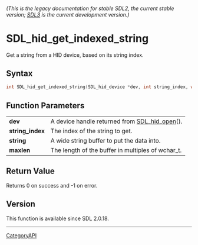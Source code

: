 ###### (This is the legacy documentation for stable SDL2, the current stable version; [SDL3](https://wiki.libsdl.org/SDL3/) is the current development version.)
# SDL_hid_get_indexed_string

Get a string from a HID device, based on its string index.

## Syntax

```c
int SDL_hid_get_indexed_string(SDL_hid_device *dev, int string_index, wchar_t *string, size_t maxlen);

```

## Function Parameters

|                      |                                                               |
| -------------------- | ------------------------------------------------------------- |
| **dev**              | A device handle returned from [SDL_hid_open](SDL_hid_open.md)(). |
| **string_index**     | The index of the string to get.                               |
| **string**           | A wide string buffer to put the data into.                    |
| **maxlen**           | The length of the buffer in multiples of wchar_t.             |

## Return Value

Returns 0 on success and -1 on error.

## Version

This function is available since SDL 2.0.18.

----
[CategoryAPI](CategoryAPI.md)

